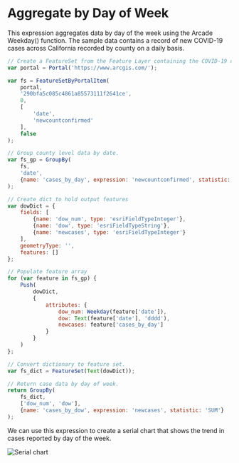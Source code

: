 # Aggregate by Day of Week

This expression aggregates data by day of the week using the Arcade Weekday() function. The sample data contains a record of new COVID-19 cases across California recorded by county on a daily basis.

```js
// Create a FeatureSet from the Feature Layer containing the COVID-19 case information.
var portal = Portal('https://www.arcgis.com/');

var fs = FeatureSetByPortalItem(
    portal,
    '290bfa5c085c4861a85573111f2641ce',
    0,
    [
        'date',
        'newcountconfirmed'
    ],
    false
);

// Group county level data by date.
var fs_gp = GroupBy(
    fs,
    'date',
    {name: 'cases_by_day', expression: 'newcountconfirmed', statistic: 'SUM'}
);

// Create dict to hold output features
var dowDict = {
    fields: [
        {name: 'dow_num', type: 'esriFieldTypeInteger'},
        {name: 'dow', type: 'esriFieldTypeString'},
        {name: 'newcases', type: 'esriFieldTypeInteger'}
    ],
    geometryType: '',
    features: []
};

// Populate feature array
for (var feature in fs_gp) {
    Push(
        dowDict,
        {
            attributes: {
                dow_num: Weekday(feature['date']),
                dow: Text(feature['date'], 'dddd'),
                newcases: feature['cases_by_day']
            }
        }
    )
};

// Convert dictionary to feature set.
var fs_dict = FeatureSet(Text(dowDict));

// Return case data by day of week.
return GroupBy(
    fs_dict,
    ['dow_num', 'dow'],
    {name: 'cases_by_dow', expression: 'newcases', statistic: 'SUM'}
);
```

We can use this expression to create a serial chart that shows the trend in cases reported by day of the week.

![Serial chart](/dashboard_data/images/DOW.png)
